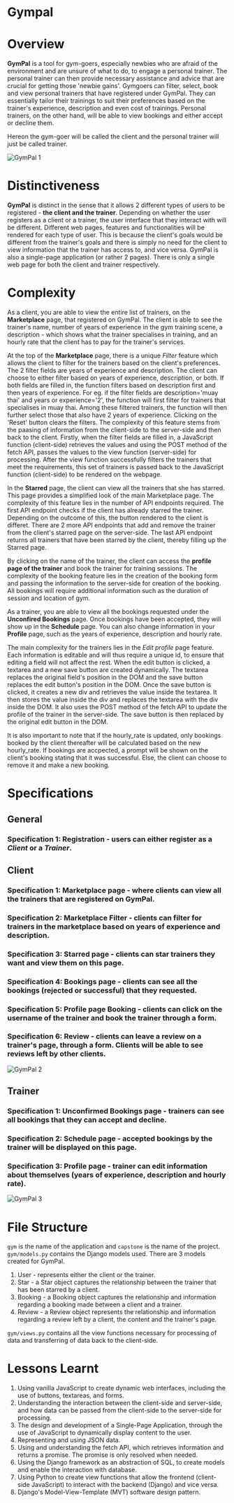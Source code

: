 # Gympal

# Overview
**GymPal** is a tool for gym-goers, especially newbies who are afraid of the environment and are unsure of what to do, to engage a personal trainer. The personal trainer can then provide 
necessary assistance and advice that are crucial for getting those 'newbie gains'. Gymgoers can filter, select, book and view personal trainers that have registered under GymPal. 
They can essentially tailor their trainings to suit their preferences based on the trainer's experience, description and even cost of trainings. Personal trainers, on the other hand, 
will be able to view bookings and either accept or decline them. 

Hereon the gym-goer will be called the client and the personal trainer will just be called trainer. 

![GymPal 1](https://github.com/rayray39/gympal/assets/108506541/83543b26-d12b-4118-b1e8-2bbadf10bc22)

# Distinctiveness
**GymPal** is distinct in the sense that it allows 2 different types of users to be registered - **the client and the trainer**. Depending on whether the user registers as a client or a trainer, 
the user interface that they interact with will be different. Different web pages, features and functionalities will be rendered for each type of user. This is because the client's goals 
would be different from the trainer's goals and there is simply no need for the client to view information that the trainer has access to, and vice versa. 
GymPal is also a single-page application (or rather 2 pages). There is only a single web page for both the client and trainer respectively. 

# Complexity
As a client, you are able to view the entire list of trainers, on the **Marketplace** page, that registered on GymPal. The client is able to see the trainer's name, number of years of experience 
in the gym training scene, a description - which shows what the trainer specialises in training, and an hourly rate that the client has to pay for the trainer's services. 

At the top of the **Marketplace** page, there is a unique _Filter_ feature which allows the client to filter for the trainers based on the client's preferences. The 2 filter fields are years 
of experience and description. The client can choose to either filter based on years of experience, description, or both. If both fields are filled in, the function filters based on description 
first and then years of experience. For eg. if the filter fields are description='muay thai' and years or experience='2', the function will first filter for trainers that specialises in muay thai.
Among these filtered trainers, the function will then further select those that also have 2 years of experience. Clicking on the 'Reset' button clears the filters. 
The complexity of this feature stems from the paasing of information from the client-side to the server-side and then back to the client.
Firstly, when the filter fields are filled in, a JavaScript function (client-side) retrieves the values and using the POST method of the fetch API, passes the values to the view function (server-side) 
for processing. After the view function successfully filters the trainers that meet the requirements, this set of trainers is passed back to the JavaScript function (client-side) to be rendered on the webpage. 

In the **Starred** page, the client can view all the trainers that she has starred. This page provides a simplified look of the main Marketplace page. The complexity of this feature lies in the 
number of API endpoints required. The first API endpoint checks if the client has already starred the trainer. Depending on the outcome of this, the button rendered to the client is differet. 
There are 2 more API endpoints that add and remove the trainer from the client's starred page on the server-side. The last API endpoint returns all trainers that have been starred by the client, 
thereby filling up the Starred page. 

By clicking on the name of the trainer, the client can access the **profile page of the trainer** and book the trainer for training sessions. The complexity of the booking feature lies in the 
creation of the booking form and passing the information to the server-side for creation of the booking. All bookings will require additional information such as the duration of session and location of gym. 

As a trainer, you are able to view all the bookings requested under the **Unconfired Bookings** page. Once bookings have been accepted, they will show up in the **Schedule** page. You can also change 
information in your **Profile** page, such as the years of experience, description and hourly rate. 

The main complexity for the trainers lies in the _Edit profile_ page feature. Each information is editable and will thus require a unique id, to ensure that editing a field will not affect the rest. 
When the edit button is clicked, a textarea and a new save button are created dynamically. The textarea replaces the original field's position in the DOM and the save button replaces the edit 
button's position in the DOM. Once the save button is clicked, it creates a new div and retrieves the value inside the textarea. It then stores the value inside the div and replaces the textarea 
with the div inside the DOM. It also uses the POST method of the fetch API to update the profile of the trainer in the server-side. The save button is then replaced by the original edit button 
in the DOM. 

It is also important to note that if the hourly_rate is updated, only bookings booked by the client thereafter will be calculated based on the new hourly_rate. If bookings are accpected,
a prompt will be shown on the client's booking stating that it was successful. Else, the client can choose to remove it and make a new booking. 

# Specifications
## General
### Specification 1: Registration - users can either register as a _Client_ or a _Trainer_. 

## Client
### Specification 1: Marketplace page - where clients can view all the trainers that are registered on GymPal. 
### Specification 2: Marketplace Filter - clients can filter for trainers in the marketplace based on years of experience and description. 
### Specification 3: Starred page - clients can star trainers they want and view them on this page. 
### Specification 4: Bookings page - clients can see all the bookings (rejected or successful) that they requested.
### Specification 5: Profile page Booking - clients can click on the username of the trainer and book the trainer through a form. 
### Specification 6: Review - clients can leave a review on a trainer's page, through a form. Clients will be able to see reviews left by other clients.

![GymPal 2](https://github.com/rayray39/gympal/assets/108506541/7ce6cf0d-92f5-4de5-a388-f6e4d9962e09)

## Trainer
### Specification 1: Unconfirmed Bookings page - trainers can see all bookings that they can accept and decline. 
### Specification 2: Schedule page - accepted bookings by the trainer will be displayed on this page. 
### Specification 3: Profile page - trainer can edit information about themselves (years of experience, description and hourly rate).

![GymPal 3](https://github.com/rayray39/gympal/assets/108506541/f974b038-3377-4353-9017-bfae3aba1d93)

# File Structure
`gym` is the name of the application and `capstone` is the name of the project. 
`gym/models.py` contains the Django models used. There are 3 models created for GymPal. 
1. User - represents either the client or the trainer.
2. Star - a Star object captures the relationship between the trainer that has been starred by a client.
3. Booking - a Booking object captures the relationship and information regarding a booking made between a client and a trainer.
4. Review - a Review object represents the relationship and information regarding a review left by a client, the content and the trainer's page.

`gym/views.py` contains all the view functions necessary for processing of data and transferring of data back to the client-side. 

# Lessons Learnt
1. Using vanilla JavaScript to create dynamic web interfaces, including the use of buttons, textareas, and forms.
2. Understanding the interaction between the client-side and server-side, and how data can be passed from the client-side to the server-side for processing.
3. The design and development of a Single-Page Application, through the use of JavaScript to dynamically display content to the user.
4. Representing and using JSON data.
5. Using and understanding the fetch API, which retrieves information and returns a promise. The promise is only resolved when needed.  
6. Using the Django framework as an abstraction of SQL, to create models and enable the interaction with database.
7. Using Python to create view functions that allow the frontend (client-side JavaScript) to interact with the backend (Django) and vice versa.
8. Django's Model-View-Template (MVT) software design pattern. 
